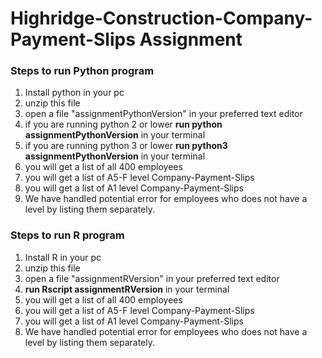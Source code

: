 # Highridge-Construction-Company-Payment-Slips Assignment
### Steps to run Python program
1. Install python in your pc
2. unzip this file
3. open a file "assignmentPythonVersion" in your preferred text editor
4. if you are running python 2 or lower **run python assignmentPythonVersion** in your terminal
5. if you are running python 3 or lower **run python3 assignmentPythonVersion** in your terminal
6. you will get a list of all 400 employees
7. you will get a list of A5-F level Company-Payment-Slips
8. you will get a list of A1 level Company-Payment-Slips
9. We have handled potential error for employees who does not have a level by listing them separately.

### Steps to run R program
1. Install R in your pc
2. unzip this file
3. open a file "assignmentRVersion" in your preferred text editor
4. **run Rscript assignmentRVersion** in your terminal
5. you will get a list of all 400 employees
6. you will get a list of A5-F level Company-Payment-Slips
7. you will get a list of A1 level Company-Payment-Slips
8. We have handled potential error for employees who does not have a level by listing them separately.
